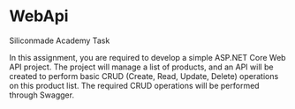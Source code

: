 # WebApi
Siliconmade Academy Task

In this assignment, you are required to develop a simple ASP.NET Core Web API project. The project will manage a list of products, and an API will be created to perform basic CRUD (Create, Read, Update, Delete) operations on this product list. The required CRUD operations will be performed through Swagger.